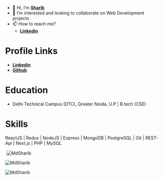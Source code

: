 

<!-- ### Hi there 👋 -->

<!--
**theabgarg/theabgarg** is a ✨ _special_ ✨ repository because its `README.md` (this file) appears on your GitHub profile.

Here are some ideas to get you started:

- 🔭 I’m currently working on ...
- 🌱 I’m currently learning ...
- 👯 I’m looking to collaborate on ...
- 🤔 I’m looking for help with ...
- 💬 Ask me about ...
- 📫 How to reach me: ...
- 😄 Pronouns: ...
- ⚡ Fun fact: ...
-->

- 👋 Hi, I’m **[Sharib](https://github.com/MdSharib)**
- 👀 I’m interested and looking to collaborate on Web Development projects
- 📫 How to reach me?
  - **[Linkedin](https://www.linkedin.com/in/mdsharib/)**
  <!-- **[Instagram](https://www.instagram.com/theabgarg/)** -->

# Profile Links

- **[Linkedin](https://www.linkedin.com/in/mdsharib/)**
- **[Github](https://github.com/MdSharib)**

# Education

- Delhi Technical Campus (DTC), Greater Noida, U.P
  | B.tech (CSE)

# Skills

ReactJS | Redux | NodeJS | Express | MongoDB | PostgreSQL | Git | REST-Api | Next.js | PHP | MySQL 

<p>&nbsp;<img align="center" src="https://github-readme-stats.vercel.app/api?username=MdSharib&show_icons=true&locale=en" alt="MdSharib" /></p>

<p><img align="center" src="https://github-readme-streak-stats.herokuapp.com/?user=MdSharib&" alt="MdSharib" /></p>

<p><img align="left" src="https://github-readme-stats.vercel.app/api/top-langs?username=MdSharib&show_icons=true&locale=en&layout=compact" alt="MdSharib" /></p>
